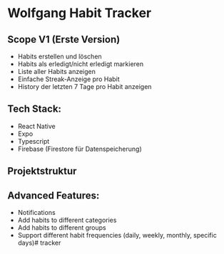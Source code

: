 # Wolfgang Habit Tracker

## Scope V1 (Erste Version)

- Habits erstellen und löschen
- Habits als erledigt/nicht erledigt markieren
- Liste aller Habits anzeigen
- Einfache Streak-Anzeige pro Habit
- History der letzten 7 Tage pro Habit anzeigen

## Tech Stack:

- React Native
- Expo
- Typescript
- Firebase (Firestore für Datenspeicherung)

## Projektstruktur

## Advanced Features:

- Notifications
- Add habits to different categories
- Add habits to different groups
- Support different habit frequencies (daily, weekly, monthly, specific days)#   t r a c k e r  
 